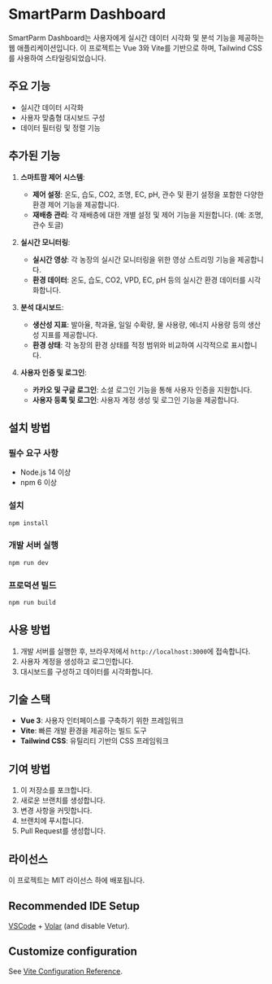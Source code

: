 # SmartParm Dashboard

SmartParm Dashboard는 사용자에게 실시간 데이터 시각화 및 분석 기능을 제공하는 웹 애플리케이션입니다. 이 프로젝트는 Vue 3와 Vite를 기반으로 하며, Tailwind CSS를 사용하여 스타일링되었습니다.

## 주요 기능
- 실시간 데이터 시각화
- 사용자 맞춤형 대시보드 구성
- 데이터 필터링 및 정렬 기능

## 추가된 기능

1. **스마트팜 제어 시스템**:
   - **제어 설정**: 온도, 습도, CO2, 조명, EC, pH, 관수 및 환기 설정을 포함한 다양한 환경 제어 기능을 제공합니다.
   - **재배층 관리**: 각 재배층에 대한 개별 설정 및 제어 기능을 지원합니다. (예: 조명, 관수 토글)

2. **실시간 모니터링**:
   - **실시간 영상**: 각 농장의 실시간 모니터링을 위한 영상 스트리밍 기능을 제공합니다.
   - **환경 데이터**: 온도, 습도, CO2, VPD, EC, pH 등의 실시간 환경 데이터를 시각화합니다.

3. **분석 대시보드**:
   - **생산성 지표**: 발아율, 착과율, 일일 수확량, 물 사용량, 에너지 사용량 등의 생산성 지표를 제공합니다.
   - **환경 상태**: 각 농장의 환경 상태를 적정 범위와 비교하여 시각적으로 표시합니다.

4. **사용자 인증 및 로그인**:
   - **카카오 및 구글 로그인**: 소셜 로그인 기능을 통해 사용자 인증을 지원합니다.
   - **사용자 등록 및 로그인**: 사용자 계정 생성 및 로그인 기능을 제공합니다.

## 설치 방법

### 필수 요구 사항
- Node.js 14 이상
- npm 6 이상

### 설치
```sh
npm install
```

### 개발 서버 실행
```sh
npm run dev
```

### 프로덕션 빌드
```sh
npm run build
```

## 사용 방법
1. 개발 서버를 실행한 후, 브라우저에서 `http://localhost:3000`에 접속합니다.
2. 사용자 계정을 생성하고 로그인합니다.
3. 대시보드를 구성하고 데이터를 시각화합니다.

## 기술 스택
- **Vue 3**: 사용자 인터페이스를 구축하기 위한 프레임워크
- **Vite**: 빠른 개발 환경을 제공하는 빌드 도구
- **Tailwind CSS**: 유틸리티 기반의 CSS 프레임워크

## 기여 방법
1. 이 저장소를 포크합니다.
2. 새로운 브랜치를 생성합니다.
3. 변경 사항을 커밋합니다.
4. 브랜치에 푸시합니다.
5. Pull Request를 생성합니다.

## 라이선스
이 프로젝트는 MIT 라이선스 하에 배포됩니다.

## Recommended IDE Setup

[VSCode](https://code.visualstudio.com/) + [Volar](https://marketplace.visualstudio.com/items?itemName=Vue.volar) (and disable Vetur).

## Customize configuration

See [Vite Configuration Reference](https://vite.dev/config/).
